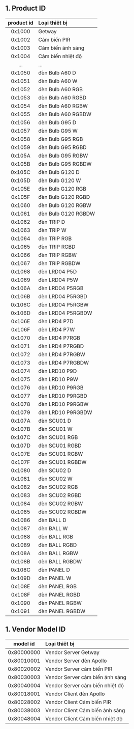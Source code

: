 ## 1. Product ID

| product id | Loại thiêt bị |
| :---: | :--- |
| 0x1000 | Getway |
| 0x1002 | Cảm biến PIR |
| 0x1003 | Cảm biến ánh sáng |
| 0x1004 | Cảm biến nhiệt độ |
| ... | ... |
| 0x1050 | đèn Bulb A60 D |
| 0x1051 | đèn Bulb A60 W |
| 0x1052 | đèn Bulb A60 RGB |
| 0x1053 | đèn Bulb A60 RGBD |
| 0x1054 | đèn Bulb A60 RGBW |
| 0x1055 | đèn Bulb A60 RGBDW |
| 0x1056 | đèn Bulb G95 D |
| 0x1057 | đèn Bulb G95 W |
| 0x1058 | đèn Bulb G95 RGB |
| 0x1059 | đèn Bulb G95 RGBD |
| 0x105A | đèn Bulb G95 RGBW |
| 0x105B | đèn Bulb G95 RGBDW |
| 0x105C | đèn Bulb G120 D |
| 0x105D | đèn Bulb G120 W |
| 0x105E | đèn Bulb G120 RGB |
| 0x105F | đèn Bulb G120 RGBD |
| 0x1060 | đèn Bulb G120 RGBW |
| 0x1061 | đèn Bulb G120 RGBDW |
| 0x1062 | đèn TRIP D |
| 0x1063 | đèn TRIP W |
| 0x1064 | đèn TRIP RGB |
| 0x1065 | đèn TRIP RGBD |
| 0x1066 | đèn TRIP RGBW |
| 0x1067 | đèn TRIP RGBDW |
| 0x1068 | đèn LRD04 P5D |
| 0x1069 | đèn LRD04 P5W |
| 0x106A | đèn LRD04 P5RGB |
| 0x106B | đèn LRD04 P5RGBD |
| 0x106C | đèn LRD04 P5RGBW |
| 0x106D | đèn LRD04 P5RGBDW |
| 0x106E | đèn LRD4 P7D |
| 0x106F | đèn LRD4 P7W |
| 0x1070 | đèn LRD4 P7RGB |
| 0x1071 | đèn LRD4 P7RGBD |
| 0x1072 | đèn LRD4 P7RGBW |
| 0x1073 | đèn LRD4 P7RGBDW |
| 0x1074 | đèn LRD10 P9D |
| 0x1075 | đèn LRD10 P9W |
| 0x1076 | đèn LRD10 P9RGB |
| 0x1077 | đèn LRD10 P9RGBD |
| 0x1078 | đèn LRD10 P9RGBW |
| 0x1079 | đèn LRD10 P9RGBDW |
| 0x107A | đèn SCU01 D |
| 0x107B | đèn SCU01 W |
| 0x107C | đèn SCU01 RGB |
| 0x107D | đèn SCU01 RGBD |
| 0x107E | đèn SCU01 RGBW |
| 0x107F | đèn SCU01 RGBDW |
| 0x1080 | đèn SCU02 D |
| 0x1081 | đèn SCU02 W |
| 0x1082 | đèn SCU02 RGB |
| 0x1083 | đèn SCU02 RGBD |
| 0x1084 | đèn SCU02 RGBW |
| 0x1085 | đèn SCU02 RGBDW |
| 0x1086 | đèn BALL D |
| 0x1087 | đèn BALL W |
| 0x1088 | đèn BALL RGB |
| 0x1089 | đèn BALL RGBD |
| 0x108A | đèn BALL RGBW |
| 0x108B | đèn BALL RGBDW |
| 0x108C | đèn PANEL D |
| 0x109D | đèn PANEL W |
| 0x108E | đèn PANEL RGB |
| 0x108F | đèn PANEL RGBD |
| 0x1090 | đèn PANEL RGBW |
| 0x1091 | đèn PANEL RGBDW |


## 1. Vendor Model ID

| model id | Loại thiêt bị |
| :---: | :--- |
| 0x80000000 | Vendor Server Getway |
| 0x80010001 | Vendor Server đèn Apollo |
| 0x80020002 | Vendor Server cảm biến PIR |
| 0x80030003 | Vendor Server cảm biến ánh sáng |
| 0x80040004 | Vendor Server cảm biến nhiệt độ |
| 0x80018001 | Vendor Client đèn Apollo |
| 0x80028002 | Vendor Client Cảm biến PIR |
| 0x80038003 | Vendor Client Cảm biến ánh sáng |
| 0x80048004 | Vendor Client Cảm biến nhiệt độ |
